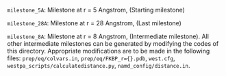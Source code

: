 ```milestone_5A```: Milestone at r = 5 Angstrom, (Starting milestone)

```milestone_28A```: Milestone at r = 28 Angstrom, (Last milestone)

```milestone_8A```: Milestone at r = 8 Angstrom, (Intermediate milestone). All other intermediate milestones can be generated by modifying the codes of this directory. Appropriate modifications are to be made in the following files: ```prep/eq/colvars.in```, ```prep/eq/FKBP_r={}.pdb```, ```west.cfg```, ```westpa_scripts/calculatedistance.py```, ```namd_config/distance.in```.
